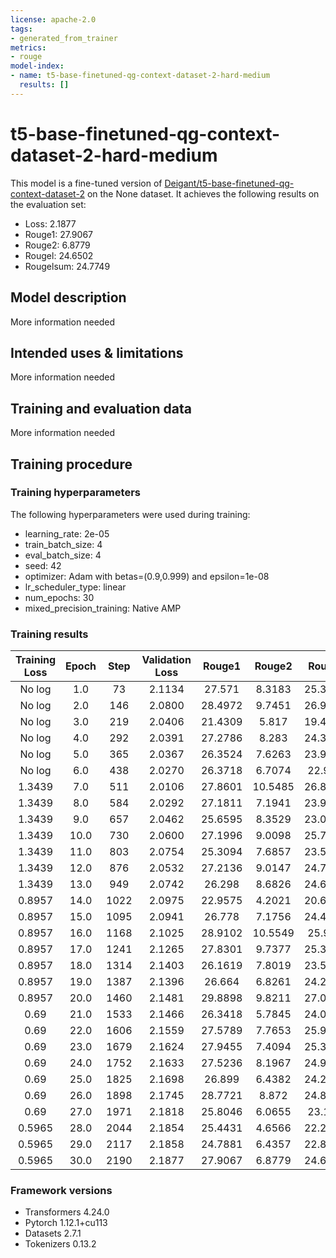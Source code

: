 ```yaml
---
license: apache-2.0
tags:
- generated_from_trainer
metrics:
- rouge
model-index:
- name: t5-base-finetuned-qg-context-dataset-2-hard-medium
  results: []
---
```


<!-- This model card has been generated automatically according to the information the Trainer had access to. You
should probably proofread and complete it, then remove this comment. -->

# t5-base-finetuned-qg-context-dataset-2-hard-medium

This model is a fine-tuned version of [Deigant/t5-base-finetuned-qg-context-dataset-2](https://huggingface.co/Deigant/t5-base-finetuned-qg-context-dataset-2) on the None dataset.
It achieves the following results on the evaluation set:
- Loss: 2.1877
- Rouge1: 27.9067
- Rouge2: 6.8779
- Rougel: 24.6502
- Rougelsum: 24.7749

## Model description

More information needed

## Intended uses & limitations

More information needed

## Training and evaluation data

More information needed

## Training procedure

### Training hyperparameters

The following hyperparameters were used during training:
- learning_rate: 2e-05
- train_batch_size: 4
- eval_batch_size: 4
- seed: 42
- optimizer: Adam with betas=(0.9,0.999) and epsilon=1e-08
- lr_scheduler_type: linear
- num_epochs: 30
- mixed_precision_training: Native AMP

### Training results

| Training Loss | Epoch | Step | Validation Loss | Rouge1  | Rouge2  | Rougel  | Rougelsum |
|:-------------:|:-----:|:----:|:---------------:|:-------:|:-------:|:-------:|:---------:|
| No log        | 1.0   | 73   | 2.1134          | 27.571  | 8.3183  | 25.3973 | 25.2743   |
| No log        | 2.0   | 146  | 2.0800          | 28.4972 | 9.7451  | 26.9093 | 26.7337   |
| No log        | 3.0   | 219  | 2.0406          | 21.4309 | 5.817   | 19.4819 | 19.8555   |
| No log        | 4.0   | 292  | 2.0391          | 27.2786 | 8.283   | 24.3314 | 24.3751   |
| No log        | 5.0   | 365  | 2.0367          | 26.3524 | 7.6263  | 23.9034 | 23.8929   |
| No log        | 6.0   | 438  | 2.0270          | 26.3718 | 6.7074  | 22.995  | 23.0177   |
| 1.3439        | 7.0   | 511  | 2.0106          | 27.8601 | 10.5485 | 26.8103 | 26.4962   |
| 1.3439        | 8.0   | 584  | 2.0292          | 27.1811 | 7.1941  | 23.9117 | 24.0093   |
| 1.3439        | 9.0   | 657  | 2.0462          | 25.6595 | 8.3529  | 23.0955 | 23.1946   |
| 1.3439        | 10.0  | 730  | 2.0600          | 27.1996 | 9.0098  | 25.7921 | 25.8295   |
| 1.3439        | 11.0  | 803  | 2.0754          | 25.3094 | 7.6857  | 23.5524 | 23.6875   |
| 1.3439        | 12.0  | 876  | 2.0532          | 27.2136 | 9.0147  | 24.7405 | 24.8211   |
| 1.3439        | 13.0  | 949  | 2.0742          | 26.298  | 8.6826  | 24.6878 | 24.9118   |
| 0.8957        | 14.0  | 1022 | 2.0975          | 22.9575 | 4.2021  | 20.6208 | 20.6539   |
| 0.8957        | 15.0  | 1095 | 2.0941          | 26.778  | 7.1756  | 24.4053 | 24.4951   |
| 0.8957        | 16.0  | 1168 | 2.1025          | 28.9102 | 10.5549 | 25.912  | 25.9433   |
| 0.8957        | 17.0  | 1241 | 2.1265          | 27.8301 | 9.7377  | 25.3236 | 25.3889   |
| 0.8957        | 18.0  | 1314 | 2.1403          | 26.1619 | 7.8019  | 23.5346 | 23.351    |
| 0.8957        | 19.0  | 1387 | 2.1396          | 26.664  | 6.8261  | 24.2991 | 24.328    |
| 0.8957        | 20.0  | 1460 | 2.1481          | 29.8898 | 9.8211  | 27.0922 | 27.2485   |
| 0.69          | 21.0  | 1533 | 2.1466          | 26.3418 | 5.7845  | 24.0772 | 24.3122   |
| 0.69          | 22.0  | 1606 | 2.1559          | 27.5789 | 7.7653  | 25.9896 | 25.8088   |
| 0.69          | 23.0  | 1679 | 2.1624          | 27.9455 | 7.4094  | 25.3163 | 25.3905   |
| 0.69          | 24.0  | 1752 | 2.1633          | 27.5236 | 8.1967  | 24.9498 | 24.974    |
| 0.69          | 25.0  | 1825 | 2.1698          | 26.899  | 6.4382  | 24.2075 | 24.1523   |
| 0.69          | 26.0  | 1898 | 2.1745          | 28.7721 | 8.872   | 24.8299 | 24.9028   |
| 0.69          | 27.0  | 1971 | 2.1818          | 25.8046 | 6.0655  | 23.156  | 23.1971   |
| 0.5965        | 28.0  | 2044 | 2.1854          | 25.4431 | 4.6566  | 22.2794 | 22.4561   |
| 0.5965        | 29.0  | 2117 | 2.1858          | 24.7881 | 6.4357  | 22.8869 | 22.8331   |
| 0.5965        | 30.0  | 2190 | 2.1877          | 27.9067 | 6.8779  | 24.6502 | 24.7749   |


### Framework versions

- Transformers 4.24.0
- Pytorch 1.12.1+cu113
- Datasets 2.7.1
- Tokenizers 0.13.2
